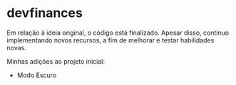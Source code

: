 # devfinances
Em relação à ideia original, o código está finalizado. Apesar disso, continuo implementando novos recursos, a fim de melhorar e testar habilidades novas.

Minhas adições ao projeto inicial:
- Modo Escuro
